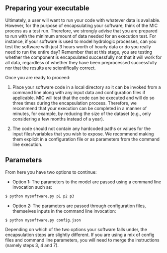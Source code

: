 ## Preparing your executable

Ultimately, a user will want to run your code with whatever data is available. However, for the purpose of encapsulating your software, think of the MIC process as a test run. Therefore, we strongly advise that you are prepared to run with the minimum amount of data needed for an execution test. For instance, if your software is used to model hydrologic processes, can you test the software with just 3 hours worth of hourly data or do you really need to run the entire day? Remember that at this stage, you are testing whether the component is encapsulated successfully not that it will work for all data, regardless of whether they have been preprocessed successfully nor that the results are scientifically correct.

Once you are ready to proceed:

1. Place your software code in a local directory so it can be invoked from a command line along with any input data and configuration files if applicable. MIC will test that the code can be executed and will do so three times during the encapsulation process. Therefore, we recommend that your execution can be completed in a manner of minutes, for example, by reducing the size of the dataset (e.g., only considering a few months instead of a year). 

2.  The code should not contain any hardcoded paths or values for the input files/variables that you wish to expose. We recommend making them explicit in a configuration file or as parameters from the command line execution.

## Parameters

From here you have two options to continue:

* Option 1: The parameters to the model are passed using a command line invocation such as:

```bash
$ python mysoftware.py p1 p2 p3
```

* Option 2: The parameters are passed through configuration files, themselves inputs in the command line invocation:

```bash
$ python mysoftware.py config.json
```

Depending on which of the two options your software falls under, the encapsulation steps are slightly different. If you are using a mix of config files and command line parameters, you will need to merge the instructions (namely steps 3, 4 and 7).
